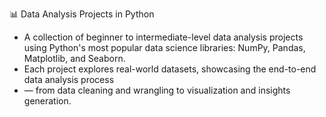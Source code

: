 📊 Data Analysis Projects in Python

- A collection of beginner to intermediate-level data analysis projects using Python's most popular data science libraries: NumPy, Pandas, Matplotlib, and Seaborn.
-  Each project explores real-world datasets, showcasing the end-to-end data analysis process
-   — from data cleaning and wrangling to visualization and insights generation.
